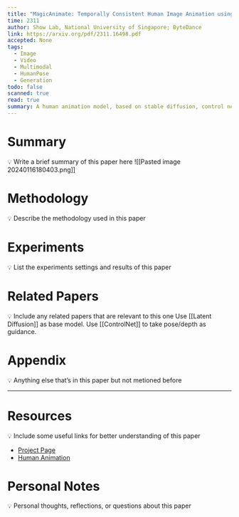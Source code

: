 ```yaml
---
title: "MagicAnimate: Temporally Consistent Human Image Animation using Diffusion Model"
time: 2311
author: Show Lab, National University of Singapore; ByteDance
link: https://arxiv.org/pdf/2311.16498.pdf
accepted: None
tags:
  - Image
  - Video
  - Multimodal
  - HumanPose
  - Generation
todo: false
scanned: true
read: true
summary: A human animation model, based on stable diffusion, control net and temporal layer, conditioned on reference image and densepose motion sequence.
---
```

# Summary
💡 Write a brief summary of this paper here
![[Pasted image 20240116180403.png]]
# Methodology
💡 Describe the methodology used in this paper

# Experiments
💡 List the experiments settings and results of this paper

# Related Papers
💡 Include any related papers that are relevant to this one
Use [[Latent Diffusion]] as base model.
Use [[ControlNet]] to take pose/depth as guidance.
# Appendix
💡 Anything else that’s in this paper but not metioned before

---
# Resources
💡 Include some useful links for better understanding of this paper
- [Project Page](https://showlab.github.io/magicanimate/)
- [Human Animation](https://docs.google.com/presentation/d/17OTLGDjjYoZJA6TdNU4ecOPky7Xja3MViUpTYSfNXjM/edit#slide=id.g2a7f2eb90a5_0_61)

# Personal Notes
💡 Personal thoughts, reflections, or questions about this paper